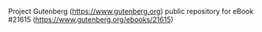 Project Gutenberg (https://www.gutenberg.org) public repository for eBook #21615 (https://www.gutenberg.org/ebooks/21615)
